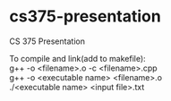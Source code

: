 # cs375-presentation
CS 375 Presentation 

To compile and link(add to makefile):<br/>
g++ -o \<filename\>.o -c \<filename\>.cpp\
g++ -o \<executable name\> \<filename\>.o\
./\<executable name\> \<input file\>.txt
